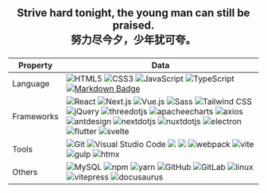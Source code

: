 ###

<h2 align="center">Strive hard tonight, the young man can still be praised.<br>努力尽今夕，少年犹可夸。</h2>

###


###


| Property   | Data                                                                                                                                                                                                                                                                                                                                                                                                                                                                                                                                                                                                                                                                                                                                                                                                                                                                                                                                                                                                                                                                                                                                                                                                                                                                                                                                                                          |
| ---------- | ----------------------------------------------------------------------------------------------------------------------------------------------------------------------------------------------------------------------------------------------------------------------------------------------------------------------------------------------------------------------------------------------------------------------------------------------------------------------------------------------------------------------------------------------------------------------------------------------------------------------------------------------------------------------------------------------------------------------------------------------------------------------------------------------------------------------------------------------------------------------------------------------------------------------------------------------------------------------------------------------------------------------------------------------------------------------------------------------------------------------------------------------------------------------------------------------------------------------------------------------------------------------------------------------------------------------------------------------------------------------------- |
| Language   | ![HTML5](https://img.shields.io/badge/HTML5-E34F26?logo=HTML5&logoColor=fff) ![CSS3](https://img.shields.io/badge/CSS3-1572B6?logo=CSS3&logoColor=fff) ![JavaScript](https://img.shields.io/badge/JavaScript-F7DF1E?logo=JavaScript&logoColor=333) ![TypeScript](https://img.shields.io/badge/TypeScript-3178C6?logo=TypeScript&logoColor=fff) [![Markdown Badge](https://img.shields.io/badge/-Markdown-2088FF?style=flat&logo=Markdown&logoColor=white)](https://github.com/BEPb/BEPb)                                                                                                                                                                                                                                                                                                                                                                                                                                                                                                                                                                                                                                                                                                                                                                                                                                                                                      |
| Frameworks | ![React](https://img.shields.io/badge/React-61DAFB?logo=React&logoColor=333) ![Next.js](https://img.shields.io/badge/Next.js-000000?logo=Next.js&logoColor=fff) ![Vue.js](https://img.shields.io/badge/Vue-4FC08D?logo=Vue.js&logoColor=fff) ![Sass](https://img.shields.io/badge/Sass-CC6699?logo=Sass&logoColor=fff) ![Tailwind CSS](https://img.shields.io/badge/Tailwind%20CSS-06B6D4?logo=TailwindCSS&logoColor=fff)  ![jQuery](https://img.shields.io/badge/-jQuery-0769AD?style=flat&logo=jQuery) ![threedotjs](https://img.shields.io/badge/-Three.js-000000?style=flat&logo=threedotjs) ![apacheecharts](https://img.shields.io/badge/-apacheecharts-AA344D?style=flat&logo=apacheecharts) ![axios](https://img.shields.io/badge/-axios-5A29E4?style=flat&logo=axios) ![antdesign](https://img.shields.io/badge/-AntD-0170FE?style=flat&logo=antdesign) ![nextdotjs](https://img.shields.io/badge/-Next.js-8ED500?style=flat&logo=nextdotjs&logoColor=white) ![nuxtdotjs](https://img.shields.io/badge/-Nuxt.js-white?style=flat&logo=nuxtdotjs&logoColor=00DC82) ![electron](https://img.shields.io/badge/-Electron-47848F?style=flat&logo=electron&logoColor=white) ![flutter](https://img.shields.io/badge/-Flutter-white?style=flat&logo=flutter&logoColor=02569B) ![svelte](https://img.shields.io/badge/-Svelte-FF3E00?style=flat&logo=svelte&logoColor=white) |
| Tools      | ![Git](https://img.shields.io/badge/Git-F05032?logo=Git&logoColor=fff) ![Visual Studio Code](https://img.shields.io/badge/VS%20CODE-007ACC?logo=VisualStudioCode&logoColor=fff) [![](https://img.shields.io/badge/-Docker-2496ED?style=flat-square&logo=docker&logoColor=white)](https://www.docker.com)  [![](https://img.shields.io/badge/-PyCharm-000000?style=flat-square&logo=pycharm&logoColor=white)](https://www.jetbrains.com/pycharm/) ![webpack](https://img.shields.io/badge/-webpack-8DD6F9?style=flat&logo=webpack&logoColor=333) ![vite](https://img.shields.io/badge/-vite-646CFF?style=flat&logo=vite&logoColor=280FEE) ![gulp](https://img.shields.io/badge/-Gulp-white?style=flat&logo=gulp&logoColor=0F0F11) ![htmx](https://img.shields.io/badge/-HTMX-3366CC?style=flat&logo=htmx&logoColor=white)                                                                                                                                                                                                                                                                                                                                                                                                                                                                                                                                                      |
| Others     | ![MySQL](https://img.shields.io/badge/-MySQL-444444?style=flat&logo=MySQL) ![npm](https://img.shields.io/badge/-npm-CB3837?style=flat&logo=npm) ![yarn](https://img.shields.io/badge/-yarn-2C8EBB?style=flat&logo=yarn&logoColor=ffffff) ![GitHub](https://img.shields.io/badge/-GitHub-444444?style=flat&logo=github) ![GitLab](https://img.shields.io/badge/-GitLab-444444?style=flat&logo=GitLab) ![linux](https://img.shields.io/badge/-linux-FCC624?style=flat&logo=linux&logoColor=white) ![vitepress](https://img.shields.io/badge/-Vitepress-5C73E7?style=flat&logo=vitepress&logoColor=white) ![docusaurus](https://img.shields.io/badge/-Docusaurus-white?style=flat&logo=docusaurus&logoColor=3ECC5F)                                                                                                                                                                                                                                                                                                                                                                                                                                                                                                                                                                                                                                                              |

###
